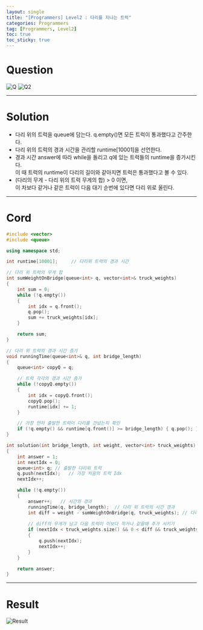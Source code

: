 ```yaml
---
layout: single
title: "[Programmers] Level2 : 다리를 지나는 트럭"
categories: Programmers
tag: [Programmers, Level2]
toc: true
toc_sticky: true
---
```


# Question
![Q](https://user-images.githubusercontent.com/97664446/197352189-2995f881-7049-472a-82c2-a00eb0edd04d.PNG)
![Q2](https://user-images.githubusercontent.com/97664446/197352191-219aa4d9-58d7-40e2-aa09-c81577732e2f.PNG)

***

# Solution
- 다리 위의 트럭을 queue에 담는다. q.empty()면 모든 트럭이 통과했다고 간주한다.
- 다리 위의 트럭의 경과 시간을 관리할 runtime[10001]을 선언한다.
- 경과 시간 answer에 따라 while을 돌리고 q에 있는 트럭들의 runtime을 증가시킨다.  
이 때 트럭의 runtime이 다리의 길이와 같아지면 트럭은 통과했다고 볼 수 있다.
- (다리의 무게 - 다리 위의 트럭 무게의 합) > 0 이면,   
이 차보다 같거나 같은 트럭이 다음 대기 순번에 있다면 다리 위로 올린다.

***

# Cord
```c++
#include <vector>
#include <queue>

using namespace std;

int runtime[10001];     // 다리위 트럭의 경과 시간

// 다리 위 트럭의 무게 합
int sumWeightOnBridge(queue<int> q, vector<int>& truck_weights)
{
    int sum = 0;
    while (!q.empty())
    {
        int idx = q.front();
        q.pop();
        sum += truck_weights[idx];
    }

    return sum;
}

// 다리 위 트럭의 경과 시간 증가
void runningTime(queue<int>& q, int bridge_length)
{
    queue<int> copyQ = q;

    // 트럭 각각의 경과 시간 증가
    while (!copyQ.empty())
    {
        int idx = copyQ.front();
        copyQ.pop();
        runtime[idx] += 1;
    }

    // 가장 먼저 출발한 트럭이 다리를 건넜는지 확인
    if (!q.empty() && runtime[q.front()] >= bridge_length) { q.pop(); }
}

int solution(int bridge_length, int weight, vector<int> truck_weights)
{
    int answer = 1;
    int nextIdx = 0;
    queue<int> q; // 출발한 다리위 트럭
    q.push(nextIdx);   // 가장 처음의 트럭 Idx
    nextIdx++;

    while (!q.empty())
    {
        answer++;   // 시간의 경과
        runningTime(q, bridge_length);  // 다리 위 트럭의 시간 경과
        int diff = weight - sumWeightOnBridge(q, truck_weights); // 다리 무게와 다리 위 트럭의 무게 합의 차
        
        // diff의 무게가 남고 다음 트럭이 이보다 작거나 같을때 추가 시키기
        if (nextIdx < truck_weights.size() && 0 < diff && truck_weights[nextIdx] <= diff)
        {
            q.push(nextIdx);
            nextIdx++;
        }
    }

    return answer;
}
```

***

# Result
![Result](https://user-images.githubusercontent.com/97664446/197352193-b838e838-914a-4146-a4c4-2e5ba493f430.PNG)